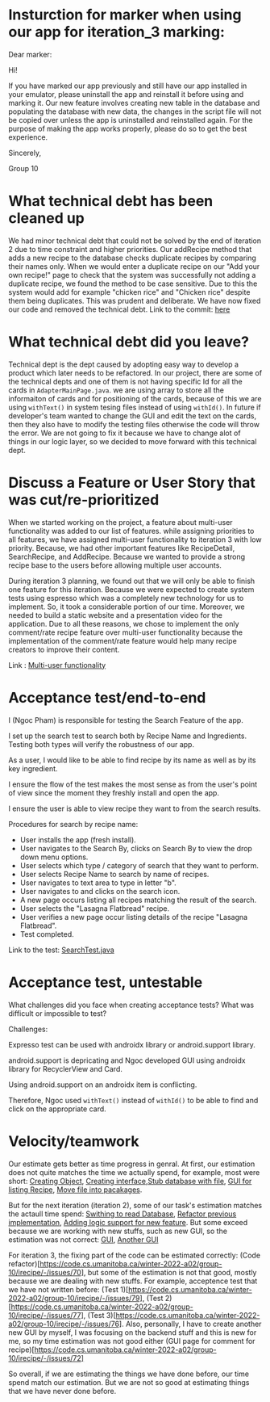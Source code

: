 Insturction for marker when using our app for iteration_3 marking:
===================================================================

Dear marker:

Hi!

If you have marked our app previously and still have our app installed in your emulator, please uninstall the app and reinstall it before using and marking it.
Our new feature involves creating new table in the database and populating the database with new data, the changes in the script file will not be copied over
unless the app is uninstalled and reinstalled again. For the purpose of making the app works properly, please do so to get the best experience.

Sincerely,

Group 10

What technical debt has been cleaned up
========================================

We had minor technical debt that could not be solved by the end of iteration 2 due to time constraint and higher priorities. 
Our addRecipe method that adds a new recipe to the database checks duplicate recipes by comparing their names only.
When we would enter a duplicate recipe on our "Add your own recipe!" page to check that the system was successfully not adding
a duplicate recipe, we found the method to be case sensitive.
Due to this the system would add for example "chicken rice" and "Chicken rice" despite them being duplicates.
This was prudent and deliberate. We have now fixed our code and removed the technical debt.
Link to the commit: [here](https://code.cs.umanitoba.ca/winter-2022-a02/group-10/irecipe/-/commit/8acc8c03b7d826b280d660d0f3ac73d3d92820aa)

What technical debt did you leave?
==================================

Technical dept is the dept caused by adopting easy way to develop a product which later needs to be refactored. In our project, there are some of the technical depts and one of them is not having specific Id for all the cards in `AdapterMainPage.java`. we are using array to store all the informaiton of cards and for positioning of the cards, because of this we are using `withText()` in system tesing files instead of using `withId()`. In future if developer's team wanted to change the GUI and edit the text on the cards, then they also have to modify the testing files otherwise the code will throw the error. We are not going to fix it because we have to change alot of things in our logic layer, so we decided to move forward with this technical dept.

Discuss a Feature or User Story that was cut/re-prioritized
============================================

When we started working on the project, a feature about multi-user functionality was added to our list of features. while assigning priorities to all features, we have assigned multi-user functionality to iteration 3 with low priority. Because, we had other important features like RecipeDetail, SearchRecipe, and AddRecipe. Because we wanted to provide a strong recipe base to the users before allowing multiple user accounts.

During iteration 3 planning, we found out that we will only be able to finish one feature for this iteration. Because we were expected to create system tests using espresso which was a completely new technology for us to implement. So, it took a considerable portion of our time. Moreover, we needed to build a static website and a presentation video for the application. Due to all these reasons, we chose to implement the only comment/rate recipe feature over multi-user functionality because the implementation of the comment/rate feature would help many recipe creators to improve their content.

Link : [Multi-user functionality](https://code.cs.umanitoba.ca/winter-2022-a02/group-10/irecipe/-/issues/13)


Acceptance test/end-to-end
==========================

I (Ngoc Pham) is responsible for testing the Search Feature of the app.

I set up the search test to search both by Recipe Name and Ingredients. Testing both types will verify the robustness of our app.

As a user, I would like to be able to find recipe by its name as well as by its key ingredient.

I ensure the flow of the test makes the most sense as from the user's point of view since the moment they freshly install and open the app.

I ensure the user is able to view recipe they want to from the search results.

Procedures for search by recipe name:
- User installs the app (fresh install).
- User navigates to the Search By, clicks on Search By to view the drop down menu options. 
- User selects which type / category of search that they want to perform.
- User selects Recipe Name to search by name of recipes.
- User navigates to text area to type in letter "b".
- User navigates to and clicks on the search icon.
- A new page occurs listing all recipes matching the result of the search.
- User selects the "Lasagna Flatbread" recipe.
- User verifies a new page occur listing details of the recipe "Lasagna Flatbread".
- Test completed.

Link to the test: [SearchTest.java](https://code.cs.umanitoba.ca/winter-2022-a02/group-10/irecipe/-/blob/76-acceptance-test-searchtest-modification/app/src/androidTest/java/comp3350/iRecipe/SearchTest.java)


Acceptance test, untestable
===============

What challenges did you face when creating acceptance tests? What was difficult
or impossible to test?

Challenges:

Expresso test can be used with androidx library or android.support library.

android.support is depricating and Ngoc developed GUI using androidx library for RecyclerView and Card.

Using android.support on an androidx item is conflicting.

Therefore, Ngoc used `withText()` instead of `withId()` to be able to find and click on the appropriate card.

Velocity/teamwork
=================

Our estimate gets better as time progress in genral. At first, our estimation does not quite matches the time we actually spend, for example, most were short: [Creating Object](https://code.cs.umanitoba.ca/winter-2022-a02/group-10/irecipe/-/issues/23), 
[Creating interface](https://code.cs.umanitoba.ca/winter-2022-a02/group-10/irecipe/-/issues/25),[Stub database with file](https://code.cs.umanitoba.ca/winter-2022-a02/group-10/irecipe/-/issues/24),
 [GUI for listing Recipe](https://code.cs.umanitoba.ca/winter-2022-a02/group-10/irecipe/-/issues/29), [Move file into pacakages](https://code.cs.umanitoba.ca/winter-2022-a02/group-10/irecipe/-/issues/33). 
 
But for the next iteration (iteration 2), some of our task's estimation matches the actaull time spend: [Swithing to read Database](https://code.cs.umanitoba.ca/winter-2022-a02/group-10/irecipe/-/issues/49), [Refactor previous implementation](https://code.cs.umanitoba.ca/winter-2022-a02/group-10/irecipe/-/issues/52), [Adding logic support for new feature](https://code.cs.umanitoba.ca/winter-2022-a02/group-10/irecipe/-/issues/53). But some exceed because we are working with new stuffs, such as new GUI, so the estimation was not correct: [GUI](https://code.cs.umanitoba.ca/winter-2022-a02/group-10/irecipe/-/issues/57), [Another GUI](https://code.cs.umanitoba.ca/winter-2022-a02/group-10/irecipe/-/issues/50)

For iteration 3, the fixing part of the code can be estimated correctly: (Code refactor)[https://code.cs.umanitoba.ca/winter-2022-a02/group-10/irecipe/-/issues/70], but some of the estimation is not that good, mostly because we are dealing with new stuffs. For example, acceptence test that we have not written before: (Test 1)[https://code.cs.umanitoba.ca/winter-2022-a02/group-10/irecipe/-/issues/79], (Test 2)[https://code.cs.umanitoba.ca/winter-2022-a02/group-10/irecipe/-/issues/77], (Test 3)[https://code.cs.umanitoba.ca/winter-2022-a02/group-10/irecipe/-/issues/76]. Also, personally, I have to create another new GUI by myself, I was focusing on the backend stuff and this is new for me, so my time estimation was not good either (GUI page for comment for recipe)[https://code.cs.umanitoba.ca/winter-2022-a02/group-10/irecipe/-/issues/72]

So overall, if we are estimating the things we have done before, our time spend match our estimation. But we are not so good at estimating things that we have never done before.
